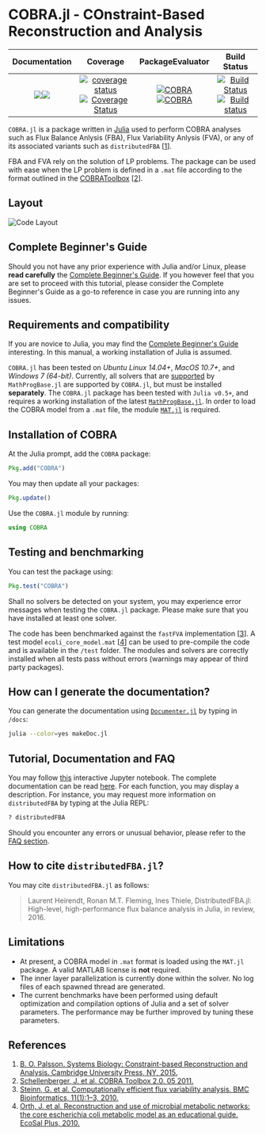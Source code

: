 COBRA.jl - COnstraint-Based Reconstruction and Analysis
=======================================================

| **Documentation**    | **Coverage**         | **PackageEvaluator** | **Build Status**     |
|:--------------------:|:--------------------:|:--------------------:|:--------------------:|
| [![](https://img.shields.io/badge/docs-stable-blue.svg)](https://opencobra.github.io/COBRA.jl/stable)[![](https://img.shields.io/badge/docs-latest-blue.svg)](https://opencobra.github.io/COBRA.jl/latest) | [![coverage status](http://codecov.io/github/opencobra/COBRA.jl/coverage.svg?branch=master)](http://codecov.io/github/opencobra/COBRA.jl?branch=master)[![Coverage Status](https://coveralls.io/repos/github/opencobra/COBRA.jl/badge.svg?branch=master)](https://coveralls.io/github/opencobra/COBRA.jl?branch=master) | [![COBRA](http://pkg.julialang.org/badges/COBRA_0.5.svg)](http://pkg.julialang.org/?pkg=COBRA)[![COBRA](http://pkg.julialang.org/badges/COBRA_0.6.svg)](http://pkg.julialang.org/?pkg=COBRA) | [![Build Status](https://travis-ci.org/opencobra/COBRA.jl.svg?branch=master)](https://travis-ci.org/opencobra/COBRA.jl)[![Build status](https://ci.appveyor.com/api/projects/status/10gweiiiby18ucy5/branch/master?svg=true)](https://ci.appveyor.com/project/laurentheirendt/cobra-jl/branch/master) ||

`COBRA.jl` is a package written in [Julia](http://julialang.org/downloads/) used to perform COBRA analyses such as Flux Balance Anlysis (FBA), Flux Variability Anlysis (FVA), or any of its associated variants such as `distributedFBA` [[1](#References-1)].

FBA and FVA rely on the solution of LP problems. The package can be used with ease when the LP problem is defined in a `.mat` file according to the format outlined in the [COBRAToolbox](https://github.com/opencobra/cobratoolbox) [[2](#References-1)].

Layout
-------

![Code Layout](https://raw.githubusercontent.com/opencobra/COBRA.jl/master/docs/src/assets/codeLayout.jpg)

Complete Beginner's Guide
--------------------------

Should you not have any prior experience with Julia and/or Linux, please **read carefully** the [Complete Beginner's Guide](http://opencobra.github.io/COBRA.jl/stable/cbg.html). If you however feel that you are set to proceed with this tutorial, please consider the Complete Beginner's Guide as a go-to reference in case you are running into any issues.

Requirements and compatibility
------------------------------

>
If you are novice to Julia, you may find the [Complete Beginner's Guide](http://opencobra.github.io/COBRA.jl/stable/cbg.html) interesting. In this manual, a working installation of Julia is assumed.
>

`COBRA.jl` has been tested on *Ubuntu Linux 14.04+*, *MacOS 10.7+*, and *Windows 7 (64-bit)*. Currently, all solvers that are [supported](https://github.com/JuliaOpt/MathProgBase.jl/blob/master/src/defaultsolvers.jl) by `MathProgBase.jl` are supported by `COBRA.jl`, but must be installed **separately**. The `COBRA.jl` package has been tested with `Julia v0.5+`, and requires a working installation of the latest [`MathProgBase.jl`](https://github.com/JuliaOpt/MathProgBase.jl). In order to load the COBRA model from a `.mat` file, the module [`MAT.jl`](https://github.com/simonster/MAT.jl) is required.

Installation of COBRA
---------------------

At the Julia prompt, add the `COBRA` package:
```Julia
Pkg.add("COBRA")
```
You may then update all your packages:
```Julia
Pkg.update()
```

Use the `COBRA.jl` module by running:
```Julia
using COBRA
```

Testing and benchmarking
------------------------

You can test the package using:
```Julia
Pkg.test("COBRA")
```
Shall no solvers be detected on your system, you may experience error messages when testing the `COBRA.jl` package. Please make sure that you have installed at least one solver.

The code has been benchmarked against the `fastFVA` implementation [[3](#References-1)]. A test model `ecoli_core_model.mat` [[4](#References-1)] can be used to pre-compile the code and is available in the `/test` folder. The modules and solvers are correctly installed when all tests pass without errors (warnings may appear of third party packages).

How can I generate the documentation?
-------------------------------------

You can generate the documentation using [`Documenter.jl`](https://github.com/JuliaDocs/Documenter.jl) by typing in `/docs`:
```sh
julia --color=yes makeDoc.jl
```

Tutorial, Documentation and FAQ
-------------------------------

You may follow [this](https://github.com/opencobra/COBRA.jl/tree/master/docs/tutorial) interactive Jupyter notebook. The complete documentation can be read [here](http://opencobra.github.io/COBRA.jl). For each function, you may display a description. For instance, you may request more information on `distributedFBA` by typing at the Julia REPL:
```Julia
? distributedFBA
```
Should you encounter any errors or unusual behavior, please refer to the [FAQ section](http://opencobra.github.io/COBRA.jl/stable/faq.html).

How to cite `distributedFBA.jl`?
-----------------------------------------------

You may cite `distributedFBA.jl` as follows:

> Laurent Heirendt, Ronan M.T. Fleming, Ines Thiele, DistributedFBA.jl: High-level, high-performance flux balance analysis in Julia, in review, 2016.

Limitations
-----------

- At present, a COBRA model in `.mat` format is loaded using the `MAT.jl` package. A valid MATLAB license is **not** required.
- The inner layer parallelization is currently done within the solver. No log files of each spawned thread are generated.
- The current benchmarks have been performed using default optimization and compilation options of Julia and a set of solver parameters. The performance may be further improved by tuning these parameters.

References
-----------

1. [B. O. Palsson. Systems Biology: Constraint-based Reconstruction and Analysis. Cambridge University Press, NY, 2015.](http://www.cambridge.org/us/academic/subjects/life-sciences/genomics-bioinformatics-and-systems-biology/systems-biology-constraint-based-reconstruction-and-analysis?format=HB)
2. [Schellenberger, J. et al. COBRA Toolbox 2.0. 05 2011.](https://github.com/opencobra/cobratoolbox)
3. [Steinn, G. et al. Computationally efficient flux variability analysis. BMC Bioinformatics, 11(1):1–3, 2010.](https://bmcbioinformatics.biomedcentral.com/articles/10.1186/1471-2105-11-489)
4. [Orth, J. et al. Reconstruction and use of microbial metabolic networks: the core escherichia coli metabolic model as an educational guide. EcoSal Plus, 2010.](http://gcrg.ucsd.edu/Downloads/EcoliCore)
